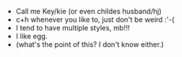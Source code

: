 - Call me Key/kie (or even childes husband/hj)
- c+h whenever you like to, just don't be weird :'-( 
- I tend to have multiple styles, mb!!!
- I like egg.
- (what's the point of this? I don't know either.)
